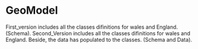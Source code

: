 # GeoModel


First_version includes all the classes difinitions for wales and England.(Schema).
Second_Version includes all the classes difinitions for wales and England. Beside, the data has populated to the classes. (Schema and Data).
